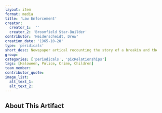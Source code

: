 ```yaml
---
layout: item
format: media
title: 'Law Enforcement'
creator: 
  creator_1:  ''
  creator_2: 'Broomfield Star-Builder'
contributor: 'Heiderscheidt, Drew'
creation_date: '1965-10-28'
type: 'peridicals'
short_desc: Newspaper artical recounting the story of a breakin and the response of a local police officer. Chides the community for not supporting police enough.
group: 
categories: ['periodicals', 'picRelationships'] 
tags: [Haloween, Police, Crime, Children]
team_member: 
contributor_quote: 
image_list: 
  alt_text_1: 
  alt_text_2: 
---
```

## About This Artifact

